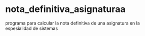 # nota_definitiva_asignaturaa
programa para calcular la nota definitiva de una asignatura en la espesialidad de sistemas 
